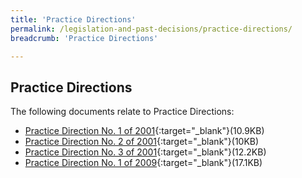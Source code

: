 ```yaml
---
title: 'Practice Directions'
permalink: /legislation-and-past-decisions/practice-directions/
breadcrumb: 'Practice Directions'

---
```



Practice Directions
---
The following documents relate to Practice Directions:<br>

* [Practice Direction No. 1 of 2001](/files/PracticeDirection-PD1-2001-12Aug091.pdf){:target="_blank"}(10.9KB)
* [Practice Direction No. 2 of 2001](/files/PracticeDirection-PD2-2001-12Aug09.pdf){:target="_blank"}(10KB)
* [Practice Direction No. 3 of 2001](/files/PracticeDirection-PD3-2001-12Aug093.pdf){:target="_blank"}(12.2KB)
* [Practice Direction No. 1 of 2009](/files/PracticeDirection-PD1-2009-MiLAAS-21Aug091.pdf){:target="_blank"}(17.1KB)

